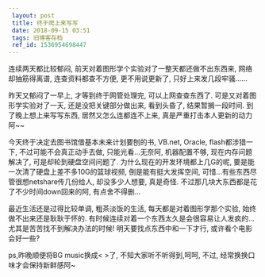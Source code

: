 ```yaml
---
 layout: post
 title: 终于爬上来写写
 date: 2018-09-15 03:51
 tags: 旧博客存档
 ref_id: 1536954698447
---
```

连续两天都比较郁闷, 前天对着图形学个实验对了一整天都还做不出东西来, 网络却抽筋得离谱, 连查资料都查不方便, 更不用说更新了,
只好上来发几段牢骚......



昨天又郁闷了一早上, 才等到终于网管处理完, 可以上网查查东西了. 可是又对着图形学实验对了一天, 还是没把关键部分做出来, 看到头昏了,
结果暂搁一段时间. 到了晚上想上来写写东西, 居然又怎么连都连不上来, 真是严重打击本人更新的动力阿~~



今天终于决定去图书馆借基本未来计划要刨的书, VB.net, Oracle, flash都涉猎一下, 不过可能不会真正动手去做, 只能光看...无奈阿,
机器配置不够, 现在内存问题解决了, 可是却轮到硬盘空间问题了. 为什么现在的开发环境都上几G的呢, 要是能一次清了硬盘上差不多10G的篮球视频,
倒是能有挺大发挥空间, 可惜...有些东西尽管很想netshare传几份给人, 却没多少人想要, 真是奇怪.
不过那几块大东西都是花了不少时间down回来的阿, 有点舍不得删...



最近生活还是过得比较单调, 粗茶淡饭的生活, 每天都是对着图形学那个实验, 始终做不出来还是耿耿于怀的.
有时候连续对着一个东西太久是会很容易让人发疯的...尤其是苦苦找不到解决办法的时候! 明天要找点东西中和一下才行, 或许看个电影会好一些?



 ps,昨晚顺便将BG music换成< >了, 不知大家听不听得到,呵呵, 不过, 经常换换口味才会保持新鲜感阿~

